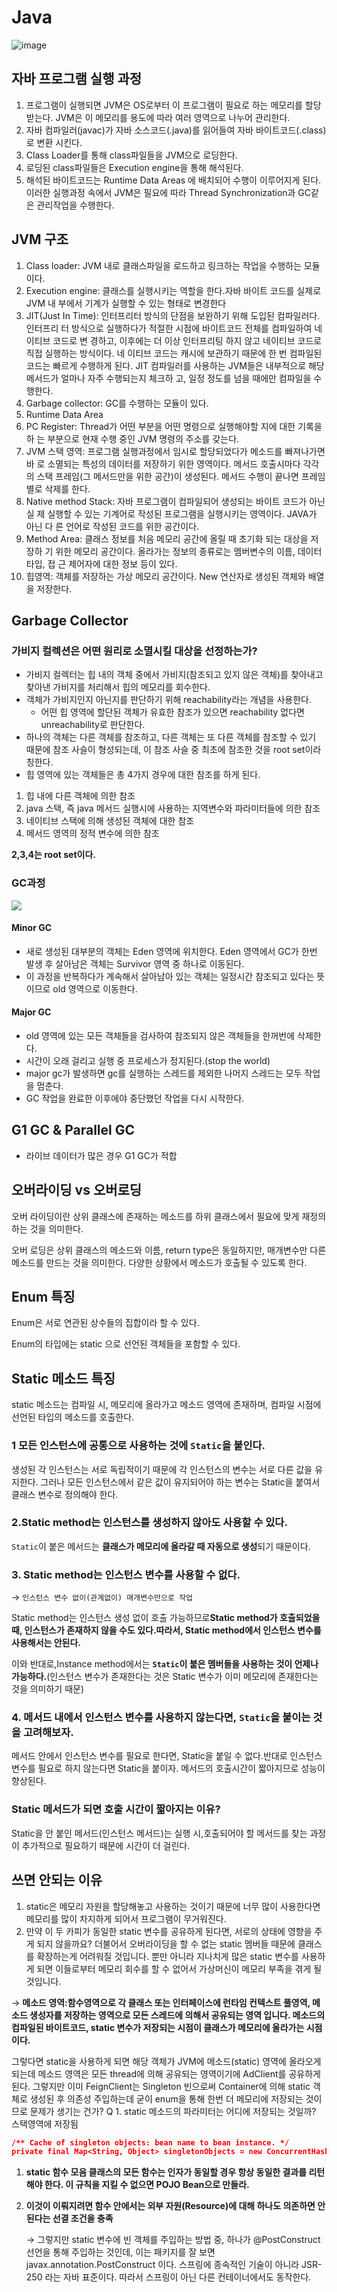 # Java
![image](https://user-images.githubusercontent.com/25525648/116489446-efcfc600-a8cf-11eb-80cf-95df2cb47cd3.png)
## 자바 프로그램 실행 과정
1. 프로그램이 실행되면 JVM은 OS로부터 이 프로그램이 필요로 하는 메모리를 할당받는다. JVM은 이 메모리를 용도에 따라 여러 영역으로 나누어 관리한다.
2. 자바 컴파일러(javac)가 자바 소스코드(.java)를 읽어들여 자바 바이트코드(.class)로 변환 시킨다.
3. Class Loader를 통해 class파일들을 JVM으로 로딩한다.
4. 로딩된 class파일들은 Execution engine을 통해 해석된다.
5. 해석된 바이트코드는 Runtime Data Areas 에 배치되어 수행이 이루어지게 된다.
이러한 실행과정 속에서 JVM은 필요에 따라 Thread Synchronization과 GC같은 관리작업을 수행한다.

## JVM 구조
1. Class loader: JVM 내로 클래스파일을 로드하고 링크하는 작업을 수행하는 모듈이다.
2. Execution engine: 클래스를 실행시키는 역할을 한다.자바 바이트 코드를 실제로 JVM 내
부에서 기계가 실행할 수 있는 형태로 변경한다
3. JIT(Just In Time): 인터프리터 방식의 단점을 보완하기 위해 도입된 컴파일러다. 인터프리
터 방식으로 실행하다가 적절한 시점에 바이트코드 전체를 컴파일하여 네이티브 코드로 변 경하고, 이후에는 더 이상 인터프리팅 하지 않고 네이티브 코드로 직접 실행하는 방식이다. 네 이티브 코드는 캐시에 보관하기 때문에 한 번 컴파일된 코드는 빠르게 수행하게 된다. JIT 컴파일러를 사용하는 JVM들은 내부적으로 해당 메서드가 얼마나 자주 수행되는지 체크하 고, 일정 정도를 넘을 때에만 컴파일을 수행한다.
4. Garbage collector: GC를 수행하는 모듈이 있다.
5. Runtime Data Area
1. PC Register: Thread가 어떤 부분을 어떤 명령으로 실행해야할 지에 대한 기록을 하 는 부분으로 현재 수행 중인 JVM 명령의 주소를 갖는다.
2. JVM 스택 영역: 프로그램 실행과정에서 임시로 할당되었다가 메소드를 빠져나가면 바 로 소멸되는 특성의 데이터를 저장하기 위한 영역이다. 메서드 호출시마다 각각의 스택 프레임(그 메서드만을 위한 공간)이 생성된다. 메서드 수행이 끝나면 프레임 별로 삭제를 한다.
3. Native method Stack: 자바 프로그램이 컴파일되어 생성되는 바이트 코드가 아닌 실 제 실행할 수 있는 기계어로 작성된 프로그램을 실행시키는 영역이다. JAVA가 아닌 다 른 언어로 작성된 코드를 위한 공간이다.
4. Method Area: 클래스 정보를 처음 메모리 공간에 올릴 때 초기화 되는 대상을 저장하 기 위한 메모리 공간이다. 올라가는 정보의 종류로는 멤버변수의 이름, 데이터 타입, 접 근 제어자에 대한 정보 등이 있다.
5. 힙영역: 객체를 저장하는 가상 메모리 공간이다. New 연산자로 생성된 객체와 배열을 저장한다.
## Garbage Collector

### 가비지 컬렉션은 어떤 원리로 소멸시킬 대상을 선정하는가?
- 가비지 컬렉터는 힙 내의 객체 중에서 가비지(참조되고 있지 않은 객체)를 찾아내고 찾아낸 가비지를 처리해서 힙의 메모리를 회수한다.
- 객체가 가비지인지 아닌지를 판단하기 위해 reachability라는 개념을 사용한다.
    - 어떤 힙 영역에 할단된 객체가 유효한 참조가 있으면 reachability 없다면 unreachability로 판단한다.
- 하나의 객체는 다른 객체를 참조하고, 다른 객체는 또 다른 객체를 참조할 수 있기 때문에 참조 사슬이 형성되는데, 이 참조 사슬 중 최초에 참조한 것을 root set이라 칭한다.
- 힙 영역에 있는 객체들은 총 4가지 경우에 대한 참조를 하게 된다.
1. 힙 내에 다른 객체에 의한 참조
2. java 스택, 즉 java 메서드 실행시에 사용하는 지역변수와 파라미터들에 의한 참조
3. 네이티브 스택에 의해 생성된 객체에 대한 참조
4. 메서드 영역의 정적 변수에 의한 참조

**2,3,4는 root set이다.**

### GC과정

![](https://i.imgur.com/I5j0JPu.png)

#### Minor GC
- 새로 생성된 대부분의 객체는 Eden 영역에 위치한다. Eden 영역에서 GC가 한번 발생 후 살아남은 객체는 Survivor 영역 중 하나로 이동된다.
- 이 과정을 반복하다가 계속해서 살아남아 있는 객체는 일정시간 참조되고 있다는 뜻이므로 old 영역으로 이동한다.

#### Major GC
- old 영역에 있는 모든 객체들을 검사하여 참조되지 않은 객체들을 한꺼번에 삭제한다.
- 시간이 오래 걸리고 실행 중 프로세스가 정지된다.(stop the world)
- major gc가 발생하면 gc를 실행하는 스레드를 제외한 나머지 스레드는 모두 작업을 멈춘다.
- GC 작업을 완료한 이후에야 중단했던 작업을 다시 시작한다.


## G1 GC & Parallel GC
- 라이브 데이터가 많은 경우 G1 GC가 적합

## 오버라이딩 vs 오버로딩
오버 라이딩이란 상위 클래스에 존재하는 메소드를 하위 클래스에서 필요에 맞게 재정의 하는 것을 의미한다.

오버 로딩은 상위 클래스의 메소드와 이름, return type은 동일하지만, 매개변수만 다른 메소드를 만드는 것을 의미한다. 다양한 상황에서 메소드가 호출될 수 있도록 한다.

## Enum 특징

Enum은 서로 연관된 상수들의 집합이라 할 수 있다.

Enum의 타입에는 static 으로 선언된 객체들을 포함할 수 있다.

## Static 메소드 특징

static 메소드는 컴파일 시, 메모리에 올라가고 메소드 영역에 존재하며, 컴파일 시점에 선언된 타입의 메소드를 호출한다.

### **1 모든 인스턴스에 공통으로 사용하는 것에 `Static`을 붙인다.**

생성된 각 인스턴스는 서로 독립적이기 때문에 각 인스턴스의 변수는 서로 다른 값을 유지한다. 그러나 모든 인스턴스에서 같은 값이 유지되어야 하는 변수는 Static을 붙여서 클래스 변수로 정의해야 한다.

### **2.Static method는 인스턴스를 생성하지 않아도 사용할 수 있다.**

`Static`이 붙은 메서드는 **클래스가 메모리에 올라갈 때 자동으로 생성**되기 때문이다.

### **3. Static method는 인스턴스 변수를 사용할 수 없다.**

→ `인스턴스 변수 없이(관계없이) 매개변수만으로 작업`

Static method는 인스턴스 생성 없이 호출 가능하므로**Static method가 호출되었을 때, 인스턴스가 존재하지 않을 수도 있다.따라서, Static method에서 인스턴스 변수를 사용해서는 안된다.**

이와 반대로,Instance method에서는 **`Static`이 붙은 멤버들을 사용하는 것이 언제나 가능하다.**(인스턴스 변수가 존재한다는 것은 Static 변수가 이미 메모리에 존재한다는 것을 의미하기 때문)

### **4. 메서드 내에서 인스턴스 변수를 사용하지 않는다면, `Static`을 붙이는 것을 고려해보자.**

메서드 안에서 인스턴스 변수를 필요로 한다면, Static을 붙일 수 없다.반대로 인스턴스 변수를 필요로 하지 않는다면 Static을 붙이자. 메서드의 호출시간이 짧아지므로 성능이 향상된다.

### **Static 메서드가 되면 호출 시간이 짧아지는 이유?**

Static을 안 붙인 메서드(인스턴스 메서드)는 실행 시,호출되어야 할 메서드를 찾는 과정이 추가적으로 필요하기 때문에 시간이 더 걸린다.

## 쓰면 안되는 이유

1. static은 메모리 자원을 할당해놓고 사용하는 것이기 때문에 너무 많이 사용한다면 메모리를 많이 차지하게 되어서 프로그램이 무거워진다.
2. 만약 이 두 카피가 동일한 static 변수를 공유하게 된다면, 서로의 상태에 영향을 주게 되지 않을까요? 더불어서 오버라이딩을 할 수 없는 static 멤버들 때문에 클래스를 확장하는게 어려워질 것입니다. 뿐만 아니라 지나치게 많은 static 변수를 사용하게 되면 이들로부터 메모리 회수를 할 수 없어서 가상머신이 메모리 부족을 겪게 될 것입니다.

→ **메소드 영역:함수영역으로 각 클래스 또는 인터페이스에 런타임 컨텍스트 풀영역, 메소드 생성자를 저장하는 영역으로 모든 스레드에 의해서 공유되는 영역 입니다. 메소드의 컴파일된 바이트코드, static 변수가 저장되는 시점이 클래스가 메모리에 올라가는 시점이다.**

그렇다면 static을 사용하게 되면 해당 객체가 JVM에 메소드(static) 영역에 올라오게 되는데 메소드 영역은 모든 thread에 의해 공유되는 영역이기에 AdClient를 공유하게 된다. 그렇지만 이미 FeignClient는 Singleton 빈으로써 Container에 의해 static 객체로 생성된 후 의존성 주입하는데 굳이 enum을 통해 한번 더 메모리에 저장되는 것이므로 문제가 생기는 건가?
Q 1. static 메소드의 파라미터는 어디에 저장되는 것일까?
스택영역에 저장됨

```json
/** Cache of singleton objects: bean name to bean instance. */ 
private final Map<String, Object> singletonObjects = new ConcurrentHashMap<>(256);
```

1. **static 함수 모음 클래스의 모든 함수는 인자가 동일할 경우 항상 동일한 결과를 리턴해야 한다. 이 규칙을 지킬 수 없으면 POJO Bean으로 만들라.**
2. **이것이 이뤄지려면 함수 안에서는 외부 자원(Resource)에 대해 하나도 의존하면 안된다는 선결 조건을 충족**
    
    → 그렇지만 static 변수에 빈 객체를 주입하는 방법 중, 하나가 @PostConstruct 선언을 통해 주입하는 것인데, 이는 패키지를 잘 보면 javax.annotation.PostConstruct 이다. 스프링에 종속적인 기술이 아니라 JSR-250 라는 자바 표준이다. 따라서 스프링이 아닌 다른 컨테이너에서도 동작한다.

